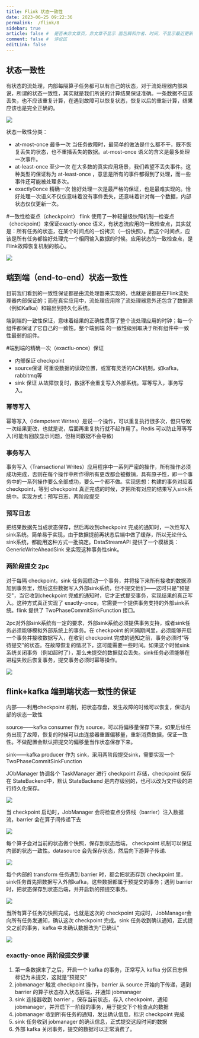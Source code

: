 ```yaml
---
title: Flink 状态一致性
date: 2023-06-25 09:22:36
permalink:  /flink/8
sidebar: true
article: false #  是否未非文章页，非文章不显示 面包屑和作者、时间，不显示最近更新栏，不会参与到最近更新文章的数据计算中
comment: false #  评论区
editLink: false
---
```


## 状态一致性
有状态的流处理，内部每隔算子任务都可以有自己的状态，对于流处理器内部来说，所谓的状态一致性，其实就是我们所说的计算结果保证准确。一条数据不应该丢失，也不应该重复计算，在遇到故障可以恢复状态，恢复以后的重新计算，结果应该也是完全正确的。

![](/assets/img/flink/8/img.png)

状态一致性分类：
* at-most-once 最多一次
  当任务故障时，最简单的做法是什么都不干，既不恢复丢失的状态，也不重播丢失的数据。at-most-once 语义的含义是最多处理一次事件。
* at-least-once 至少一次
  在大多数的真实应用场景，我们希望不丢失事件。这种类型的保证称为 at-least-once ，意思是所有的事件都得到了处理，而一些事件还可能被处理多次。
* exactly0once 精确一次
  恰好处理一次是最严格的保证，也是最难实现的。恰好处理一次语义不仅仅意味着没有事件丢失，还意味着针对每一个数据，内部状态仅仅更新一次。

#一致性检查点（checkpoint）
flink 使用了一种轻量级快照机制—检查点（checkpoint）来保证exactly-once 语义，有状态流应用的一致检查点，其实就是：所有任务的状态，在某个时间点的一份拷贝（一份快照）。而这个时间点，应该是所有任务都恰好处理完一个相同输入数据的时候。应用状态的一致检查点，是Flink故障恢复机制的核心。

![](/assets/img/flink/8/img_1.png)

## 端到端（end-to-end）状态一致性
目前我们看到的一致性保证都是由流处理器来实现的，也就是说都是在Flink流处理器内部保证的；而在真实应用中，流处理应用除了流处理器意外还包含了数据源（例如Kafka）和输出到持久化系统。

端到端的一致性保证，意味着结果的正确性贯穿了整个流处理应用的时钟；每一个组件都保证了它自己的一致性。整个端到端 的一致性级别取决于所有组件中一致性最弱的组件。

#端到端的精确一次（exactlu-once）保证
* 内部保证
  checkpoint
* source保证
  可重设数据的读取位置，或富有灵活的ACK机制，如kafka，rabbitmq等
* sink 保证
  从故障恢复时，数据不会重复写入外部系统。幂等写入，事务写入。

###  幂等写入
幂等写入（Idempotent Writes）是说一个操作，可以重复执行很多次，但只导致一次结果更改，也就是说，后面再重复执行就不起作用了。Redis 可以防止幂等写入(可能有回放显示问题，但相同数据不会导致)

### 事务写入
事务写入（Transactional Writes）应用程序中一系列严密的操作，所有操作必须成功完成，否则在每个操作中所作得所有更改都会被撤销，具有原子性，即一个事务中的一系列操作要么全部成功，要么一个都不做。实现思想：构建的事务对应着 checkpoint，等到 checkpoint 真正完成的时候，才把所有对应的结果写入sink系统中。实现方式：预写日志、两阶段提交

### 预写日志
把结果数据先当成状态保存，然后再收到checkpoint 完成的通知时，一次性写入sink系统。简单易于实现，由于数据提前再状态后端中做了缓存，所以无论什么sink系统，都能用这种方式一批搞定。DataStreamAPI 提供了一个模板类：GenericWriteAheadSink 来实现这种事务性sink。

### 两阶段提交 2pc
对于每隔 checkpoint，sink 任务回启动一个事务，并将接下来所有接收的数据添加到事务里，然后这些数据写入外部sink系统，但不提交他们——这时只是"预提交"，当它收到checkpoint 完成的通知时，它才正式提交事务，实现结果的真正写入。这种方式真正实现了 exactly-once，它需要一个提供事务支持的外部sink系统。flink 提供了 TwoPhaseCommitSinkFunction 接口。

2pc对外部sink系统有一定的要求，外部sink系统必须提供事务支持，或者sink任务必须能够模拟外部系统上的事务。在 checkpoint 的间隔期间里，必须能够开启一个事务并接收数据写入，在收到 checkpoint 完成的通知之前，事务必须时"等待提交"的状态。在故障恢复的情况下，这可能需要一些时间。如果这个时候sink系统关闭事务（例如超时了），那么未提交的数据就会丢失。sink任务必须能够在进程失败后恢复事务，提交事务必须时幂等操作。

![](/assets/img/flink/8/img_2.png)


## flink+kafka 端到端状态一致性的保证
内部——利用checkpoint 机制，把状态存盘，发生故障的时候可以恢复，保证内部的状态一致性

source——kafka consumer 作为 source，可以将偏移量保存下来，如果后续任务出现了故障，恢复的时候可以由连接器重置偏移量，重新消费数据，保证一致性。不做配置会默认把提交的偏移量当作状态保存下来。

sink——kafka producer 作为 sink，采用两阶段提交sink，需要实现一个 TwoPhaseCommitSinkFunction

JObManager 协调各个 TaskManager 进行 checkpoint 存储，checkpoint 保存在 StateBackend中，默认 StateBackend 是内存级别的，也可以改为文件级的进行持久化保存。

![](/assets/img/flink/8/img_3.png)

当 checkpoint 启动时，JobManager 会将检查点分界线（barrier）注入数据流，barrier 会在算子间传递下去

![](/assets/img/flink/8/img_4.png)

每个算子会对当前的状态做个快照，保存到状态后端， checkpoint 机制可以保证内部的状态一致性。datasource 会先保存状态，然后向下游算子传递.

![](/assets/img/flink/8/img_5.png)

每个内部的 transform 任务遇到 barrier 时，都会把状态存到 checkpoint 里，sink任务首先把数据写入外部kafka，这些数据都属于预提交的事务；遇到 barrier 时，把状态保存到状态后端，并开启新的预提交事务。

![](/assets/img/flink/8/img_6.png)

当所有算子任务的快照完成，也就是这次的 checkpoint 完成时，JobManager会向所有任务发通知，确认这次 checkpoint 完成。sink 任务收到确认通知，正式提交之前的事务，kafka 中未确认数据改为"已确认"

![](/assets/img/flink/8/img_7.png)

### exactly-once 两阶段提交步骤
1. 第一条数据来了之后，开启一个 kafka 的事务，正常写入 kafka 分区日志但标记为未提交，这就是“预提交”
2. jobmanager 触发 checkpoint 操作，barrier 从 source 开始向下传递，遇到 barrier  的算子状态存入状态后端，并通知 jobmanager
3. sink 连接器收到 barrier ，保存当前状态，存入 checkpoint，通知 jobmanager，并开启下一阶段的事务，用于提交下个检查点的数据
4. jobmanager 收到所有任务的通知，发出确认信息，标识 checkpoint 完成
5. sink 任务收到 jobmanager 的确认信息，正式提交这段时间的数据
6. 外部 kafka 关闭事务，提交的数据可以正常消费了。